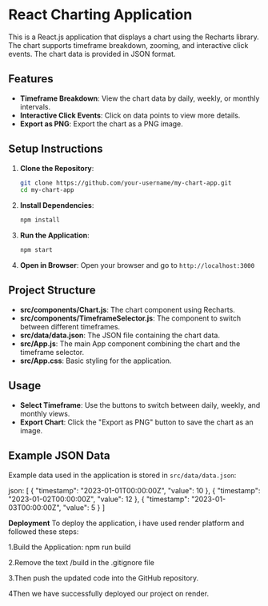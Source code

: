 # React Charting Application

This is a React.js application that displays a chart using the Recharts library. The chart supports timeframe breakdown, zooming, and interactive click events. The chart data is provided in JSON format.

## Features

- **Timeframe Breakdown**: View the chart data by daily, weekly, or monthly intervals.
- **Interactive Click Events**: Click on data points to view more details.
- **Export as PNG**: Export the chart as a PNG image.

## Setup Instructions

1. **Clone the Repository**:
    ```bash
    git clone https://github.com/your-username/my-chart-app.git
    cd my-chart-app
    ```

2. **Install Dependencies**:
    ```bash
    npm install
    ```

3. **Run the Application**:
    ```bash
    npm start
    ```

4. **Open in Browser**:
    Open your browser and go to `http://localhost:3000`

## Project Structure

- **src/components/Chart.js**: The chart component using Recharts.
- **src/components/TimeframeSelector.js**: The component to switch between different timeframes.
- **src/data/data.json**: The JSON file containing the chart data.
- **src/App.js**: The main App component combining the chart and the timeframe selector.
- **src/App.css**: Basic styling for the application.

## Usage

- **Select Timeframe**: Use the buttons to switch between daily, weekly, and monthly views.
- **Export Chart**: Click the "Export as PNG" button to save the chart as an image.

## Example JSON Data

Example data used in the application is stored in `src/data/data.json`:

json:
[
  { "timestamp": "2023-01-01T00:00:00Z", "value": 10 },
  { "timestamp": "2023-01-02T00:00:00Z", "value": 12 },
  { "timestamp": "2023-01-03T00:00:00Z", "value": 5 }
]

**Deployment**
To deploy the application, i have used render platform and followed these steps:

1.Build the Application:
npm run build

2.Remove the text /build in the .gitignore file

3.Then push the updated code into the GitHub repository.

4Then we have successfully deployed our project on render.
